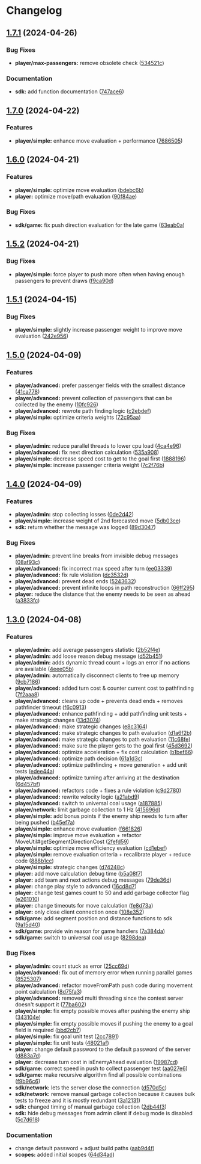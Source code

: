 # Changelog

## [1.7.1](https://github.com/jgeramb/software-challenge-client/compare/v1.7.0...v1.7.1) (2024-04-26)


### Bug Fixes

* **player/max-passengers:** remove obsolete check ([534521c](https://github.com/jgeramb/software-challenge-client/commit/534521cfbf313aa461b1180d61e4967f79286a5b))


### Documentation

* **sdk:** add function documentation ([747ace6](https://github.com/jgeramb/software-challenge-client/commit/747ace629917f988a4e073345ffdaefbac3f88f1))

## [1.7.0](https://github.com/jgeramb/software-challenge-client/compare/v1.6.0...v1.7.0) (2024-04-22)


### Features

* **player/simple:** enhance move evaluation + performance ([7686505](https://github.com/jgeramb/software-challenge-client/commit/76865057ead0a4ba8e46198a87a414e664003c31))

## [1.6.0](https://github.com/jgeramb/software-challenge-client/compare/v1.5.2...v1.6.0) (2024-04-21)


### Features

* **player/simple:** optimize move evaluation ([bdebc6b](https://github.com/jgeramb/software-challenge-client/commit/bdebc6b2ae76b839b5ef956aaaeb32698170ec88))
* **player:** optimize move/path evaluation ([90f84ae](https://github.com/jgeramb/software-challenge-client/commit/90f84aeb4d754e1072203b5b28d18fb1c441b727))


### Bug Fixes

* **sdk/game:** fix push direction evaluation for the late game ([63eab0a](https://github.com/jgeramb/software-challenge-client/commit/63eab0a8a69ed3a8df520a2cfcfe5ee94950ea27))

## [1.5.2](https://github.com/jgeramb/software-challenge-client/compare/v1.5.1...v1.5.2) (2024-04-21)


### Bug Fixes

* **player/simple:** force player to push more often when having enough passengers to prevent draws ([f9ca90d](https://github.com/jgeramb/software-challenge-client/commit/f9ca90d72c6b494718b6aff9db1d18634d157c42))

## [1.5.1](https://github.com/jgeramb/software-challenge-client/compare/v1.5.0...v1.5.1) (2024-04-15)


### Bug Fixes

* **player/simple:** slightly increase passenger weight to improve move evaluation ([242e956](https://github.com/jgeramb/software-challenge-client/commit/242e95662fb95f809abda9f829a5dea20535c99f))

## [1.5.0](https://github.com/jgeramb/software-challenge-client/compare/v1.4.0...v1.5.0) (2024-04-09)


### Features

* **player/advanced:** prefer passenger fields with the smallest distance ([41ca778](https://github.com/jgeramb/software-challenge-client/commit/41ca7788a8390cb319c62b14d04ec7c13ccf1d8e))
* **player/advanced:** prevent collection of passengers that can be collected by the enemy ([10fc926](https://github.com/jgeramb/software-challenge-client/commit/10fc9262f0e3687c5c3243df63f4ca11b116e748))
* **player/advanced:** rewrote path finding logic ([c2ebdef](https://github.com/jgeramb/software-challenge-client/commit/c2ebdef8c0eac5711b8186927631aba1dede36c3))
* **player/simple:** optimize criteria weights ([72c95aa](https://github.com/jgeramb/software-challenge-client/commit/72c95aab76066cd121eb291e1c34e5ff317d457b))


### Bug Fixes

* **player/admin:** reduce parallel threads to lower cpu load ([4ca4e96](https://github.com/jgeramb/software-challenge-client/commit/4ca4e96d4523442a72a166d1dec7d790fbb5e777))
* **player/advanced:** fix next direction calculation ([535a908](https://github.com/jgeramb/software-challenge-client/commit/535a908560b9d48fd8d0600055dbb7276b7131d5))
* **player/simple:** decrease speed cost to get to the goal first ([1888196](https://github.com/jgeramb/software-challenge-client/commit/18881965b470a690755278cd6c9903e517764995))
* **player/simple:** increase passenger criteria weight ([7c2f76b](https://github.com/jgeramb/software-challenge-client/commit/7c2f76b7ee1371fe169834172e8ef89a5b1347b2))

## [1.4.0](https://github.com/jgeramb/software-challenge-client/compare/v1.3.0...v1.4.0) (2024-04-09)


### Features

* **player/admin:** stop collecting losses ([0de2d42](https://github.com/jgeramb/software-challenge-client/commit/0de2d420f60a38aff0f41a9f7f63e7d03b581c4b))
* **player/simple:** increase weight of 2nd forecasted move ([5db03ce](https://github.com/jgeramb/software-challenge-client/commit/5db03ce1610a09a50135f3d28c6c1eb1ab545a4d))
* **sdk:** return whether the message was logged ([89d3047](https://github.com/jgeramb/software-challenge-client/commit/89d3047011db1a7ff8ecf586e37be1d9ca492ec9))


### Bug Fixes

* **player/admin:** prevent line breaks from invisible debug messages ([08af93c](https://github.com/jgeramb/software-challenge-client/commit/08af93c9d8d87cae78d73c4ebadae6eb3da837ee))
* **player/advanced:** fix incorrect max speed after turn ([ee03339](https://github.com/jgeramb/software-challenge-client/commit/ee03339f76d3cb4c88c3ff72d95950d12df2a40e))
* **player/advanced:** fix rule violation ([dc3532d](https://github.com/jgeramb/software-challenge-client/commit/dc3532d84a516e55f8c0873870e0ba7f2962728c))
* **player/advanced:** prevent dead ends ([5243632](https://github.com/jgeramb/software-challenge-client/commit/52436329967e90fe1fb0c089a034359fbec4e9c7))
* **player/advanced:** prevent infinite loops in path reconstruction ([66ff295](https://github.com/jgeramb/software-challenge-client/commit/66ff29555b7b4dc857d92810152f3c842f006e09))
* **player:** reduce the distance that the enemy needs to be seen as ahead ([a3833fc](https://github.com/jgeramb/software-challenge-client/commit/a3833fca9a21885b825e8475eb7b2d1501312b99))

## [1.3.0](https://github.com/jgeramb/software-challenge-client/compare/v1.2.0...v1.3.0) (2024-04-08)


### Features

* **player/admin:** add average passengers statistic ([2b52f4e](https://github.com/jgeramb/software-challenge-client/commit/2b52f4ee7753b7ffd412125e798aa550c3012071))
* **player/admin:** add loose reason debug message ([d52b451](https://github.com/jgeramb/software-challenge-client/commit/d52b451087ebe04d4e1cddd00758d167a5818bff))
* **player/admin:** adds dynamic thread count + logs an error if no actions are available ([4eee05b](https://github.com/jgeramb/software-challenge-client/commit/4eee05b6b27081e76e165f330efa493dd961af15))
* **player/admin:** automatically disconnect clients to free up memory ([9cb7186](https://github.com/jgeramb/software-challenge-client/commit/9cb7186c06ee3e71a4cad7d99ef1ac537435e041))
* **player/advanced:** added turn cost & counter current cost to pathfinding ([7f2aaa8](https://github.com/jgeramb/software-challenge-client/commit/7f2aaa8f0b18e83c8046c249efe8ee80afc0d0e6))
* **player/advanced:** cleans up code + prevents dead ends + removes pathfinder timeout ([f6c0913](https://github.com/jgeramb/software-challenge-client/commit/f6c09130aeb5970b1fab7d31b6ee225f8e418acd))
* **player/advanced:** enhance pathfinding + add pathfinding unit tests + make strategic changes ([13d3074](https://github.com/jgeramb/software-challenge-client/commit/13d307493f8939a92bf09faa8e0cb002a39a1c93))
* **player/advanced:** make strategic changes ([e8c3164](https://github.com/jgeramb/software-challenge-client/commit/e8c31640e4b5031147f5687946000602ed4c531c))
* **player/advanced:** make strategic changes to path evaluation ([d1a6f2b](https://github.com/jgeramb/software-challenge-client/commit/d1a6f2b38ba82e7f12c0bd4e62263299f89369c6))
* **player/advanced:** make strategic changes to path evaluation ([11c68fe](https://github.com/jgeramb/software-challenge-client/commit/11c68fe67cc3ebf747e561b54b1bdf41074f02e2))
* **player/advanced:** make sure the player gets to the goal first ([45d3692](https://github.com/jgeramb/software-challenge-client/commit/45d3692b601746ec378cae3b6710f51d8732e2a2))
* **player/advanced:** optimize acceleration + fix cost calculation ([b1bef66](https://github.com/jgeramb/software-challenge-client/commit/b1bef6631b79a68ded519fbf60ddfaa681c8215a))
* **player/advanced:** optimize path decision ([61a1d3c](https://github.com/jgeramb/software-challenge-client/commit/61a1d3c3a94b179595cd8d468ca09bb0b44848cf))
* **player/advanced:** optimize pathfinding + move generation + add unit tests ([edee44a](https://github.com/jgeramb/software-challenge-client/commit/edee44ab92ef5672d8a3569434d58602689e9a21))
* **player/advanced:** optimize turning after arriving at the destination ([6d457bf](https://github.com/jgeramb/software-challenge-client/commit/6d457bfdde0f04ace266634f27acb05df54a080a))
* **player/advanced:** refactors code + fixes a rule violation ([c9d2780](https://github.com/jgeramb/software-challenge-client/commit/c9d278051536d7d0d3a322f5eebca096e2b8477b))
* **player/advanced:** rewrite velocity logic ([a21abd9](https://github.com/jgeramb/software-challenge-client/commit/a21abd96e8dcfaf982afeb1bd9546423bd99fe8b))
* **player/advanced:** switch to universal coal usage ([a187885](https://github.com/jgeramb/software-challenge-client/commit/a1878853ad82f7487e0dbdf1576a915014698f3d))
* **player/network:** limit garbage collection to 1 Hz ([415696d](https://github.com/jgeramb/software-challenge-client/commit/415696d6c9474a4fabd58ca9ef5eefd24522b01c))
* **player/simple:** add bonus points if the enemy ship needs to turn after being pushed ([b45ef7a](https://github.com/jgeramb/software-challenge-client/commit/b45ef7addd6be6295605fa344271b05d30055477))
* **player/simple:** enhance move evaluation ([f661826](https://github.com/jgeramb/software-challenge-client/commit/f661826fa5b216b434628b16ff5c3446d2f6c7e0))
* **player/simple:** improve move evaluation + refactor MoveUtil#getSegmentDirectionCost ([2fefd59](https://github.com/jgeramb/software-challenge-client/commit/2fefd5908a5a6682ddc0d8e071aa5ae6af7d3213))
* **player/simple:** optimize move efficiency evaluation ([cd1ebef](https://github.com/jgeramb/software-challenge-client/commit/cd1ebefcd61bc98e5c8c428bcc27720625381339))
* **player/simple:** remove evaluation criteria + recalibrate player + reduce code ([888b1cc](https://github.com/jgeramb/software-challenge-client/commit/888b1ccb98858e214db75b21ce8cf3a970e77769))
* **player/simple:** strategic changes ([d74248c](https://github.com/jgeramb/software-challenge-client/commit/d74248cbb1ddd64f4973b8e203c3a7b9ea177e56))
* **player:** add move calculation debug time ([b5a08f7](https://github.com/jgeramb/software-challenge-client/commit/b5a08f738634149c0701e4374d28ba11b60a0c6a))
* **player:** add team and next actions debug messages ([79de36d](https://github.com/jgeramb/software-challenge-client/commit/79de36ddb0672a82b90ed5e19bce60616ab9ae12))
* **player:** change play style to advanced ([16cd8d7](https://github.com/jgeramb/software-challenge-client/commit/16cd8d733186c555594f26c4953227d4051627bd))
* **player:** change test games count to 50 and add garbage collector flag ([e261010](https://github.com/jgeramb/software-challenge-client/commit/e2610108a5b2d9e1155dc8ba3102c21542a4bb06))
* **player:** change timeouts for move calculation ([fe8d73a](https://github.com/jgeramb/software-challenge-client/commit/fe8d73a766e9ecc637393adc871adece7a6c1697))
* **player:** only close client connection once ([108e352](https://github.com/jgeramb/software-challenge-client/commit/108e3528499bda75f5701a11af581bfb793daa1f))
* **sdk/game:** add segment position and distance functions to sdk ([9a15d40](https://github.com/jgeramb/software-challenge-client/commit/9a15d40de1d703e4239228004dedbe63ffaedac6))
* **sdk/game:** provide win reason for game handlers ([7a384da](https://github.com/jgeramb/software-challenge-client/commit/7a384dadc837162663f117237fde9deac6dc4d4e))
* **sdk/game:** switch to universal coal usage ([8298dea](https://github.com/jgeramb/software-challenge-client/commit/8298deac20384ede95789d3352a6e659386b492c))


### Bug Fixes

* **player/admin:** count stuck as error ([25cc69d](https://github.com/jgeramb/software-challenge-client/commit/25cc69d3bfa2159631841b7b8188ccf7c9976528))
* **player/advanced:** fix out of memory error when running parallel games ([8525307](https://github.com/jgeramb/software-challenge-client/commit/8525307327f27873939fca67300143cd4e5d70d3))
* **player/advanced:** refactor moveFromPath push code during movement point calculation ([8d75fa3](https://github.com/jgeramb/software-challenge-client/commit/8d75fa31498a4dfc1e1141db29c91f997adf7488))
* **player/advanced:** removed multi threading since the contest server doesn't support it ([77ba602](https://github.com/jgeramb/software-challenge-client/commit/77ba60205960874e8e5cde8edb96f5cf4c731bb9))
* **player/simple:** fix empty possible moves after pushing the enemy ship ([343104e](https://github.com/jgeramb/software-challenge-client/commit/343104e03efd5d7d4e9bb0c0d6ce92b4b0615126))
* **player/simple:** fix empty possible moves if pushing the enemy to a goal field is required ([bbd2cb7](https://github.com/jgeramb/software-challenge-client/commit/bbd2cb78dd412d9c579b7fc44056f3a1b23aa6d8))
* **player/simple:** fix goal unit test ([2cc7891](https://github.com/jgeramb/software-challenge-client/commit/2cc789130ec58421c45d539fb0a58121084547a9))
* **player/simple:** fix unit tests ([48021af](https://github.com/jgeramb/software-challenge-client/commit/48021af21d8dd44858f82b5a8f3b174653ffb3b8))
* **player:** change default password to the default password of the server ([d883a7d](https://github.com/jgeramb/software-challenge-client/commit/d883a7df6e97c427bcffc0deee124d5c4c847a8a))
* **player:** decrease turn cost in isEnemyAhead evaluation ([19987cd](https://github.com/jgeramb/software-challenge-client/commit/19987cd18e09399d77cb0b1919752b2284d794d5))
* **sdk/game:** correct speed in push to collect passenger test ([aa027e6](https://github.com/jgeramb/software-challenge-client/commit/aa027e682d158209f97b52401a54aab12b2f8686))
* **sdk/game:** make recursive algorithm find all possible combinations ([f9b96c6](https://github.com/jgeramb/software-challenge-client/commit/f9b96c6688f794c30485116e45b2ace6f0eec3bd))
* **sdk/network:** lets the server close the connection ([d570d5c](https://github.com/jgeramb/software-challenge-client/commit/d570d5c8fb802a71a1f8d21d60b2ee2f69f63b0a))
* **sdk/network:** remove manual garbage collection because it causes bulk tests to freeze and it is mostly redundant ([3a12131](https://github.com/jgeramb/software-challenge-client/commit/3a12131b46f0b431c1ab187f98d5c31f4a2be286))
* **sdk:** changed timing of manual garbage collection ([2db44f3](https://github.com/jgeramb/software-challenge-client/commit/2db44f395c16e9de77a5100fbf904c07a71c7f13))
* **sdk:** hide debug messages from admin client if debug mode is disabled ([5c7d618](https://github.com/jgeramb/software-challenge-client/commit/5c7d618f3cab426b6c4da573d9ca9cc2b75d18fb))


### Documentation

* change default password + adjust build paths ([aab9d4f](https://github.com/jgeramb/software-challenge-client/commit/aab9d4ff8c21d3fae088f702efb8f5fdfada2f5e))
* **scopes:** added initial scopes ([64d34ad](https://github.com/jgeramb/software-challenge-client/commit/64d34ad6876514c6bd728897e6d4fb3fbe27f6a0))

